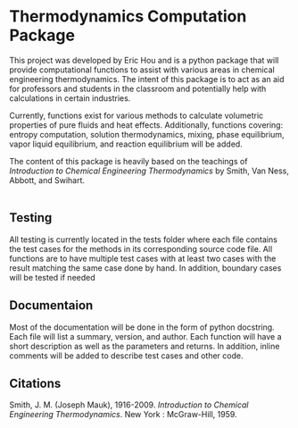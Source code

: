 # Thermodynamics Computation Package

This project was developed by Eric Hou and
is a python package that will provide
computational functions to assist with various 
areas in chemical engineering thermodynamics. The
intent of this package is to act as an aid for
professors and students in the classroom and 
potentially help with calculations in certain
industries.

Currently, functions exist for various methods to
calculate volumetric properties of pure fluids and
heat effects. Additionally, functions covering:
entropy computation, solution thermodynamics, 
mixing, phase equilibrium, vapor liquid equilibrium,
and reaction equilibrium will be added. 

The content of this package is heavily based on the
teachings of *Introduction to Chemical Engineering
Thermodynamics* by Smith, Van Ness, Abbott, and 
Swihart.
<br>
<br>
## Testing
All testing is currently located in the tests folder
where each file contains the test cases for the 
methods in its corresponding source code file.
All functions are to have multiple test cases with
at least two cases with the result matching the same
case done by hand. In addition, boundary cases will
be tested if needed
<br>
## Documentaion
Most of the documentation will be done in the form of
python docstring. Each file will list a summary,
version, and author. Each function will have a short
description as well as the parameters and returns.
In addition, inline comments will be added to 
describe test cases and other code.
<br>
## Citations
Smith, J. M. (Joseph Mauk), 1916-2009. *Introduction 
to Chemical Engineering Thermodynamics*. New York :
McGraw-Hill, 1959.

<br>


